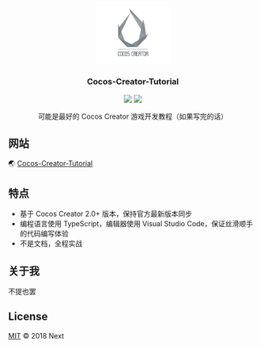<p align="center">
    <a href="https://lhammer.cn/You-need-to-know-css/#/">
        <img src="./static/cocos_creator.png" width="152">
    </a>
    <h3 align="center">Cocos-Creator-Tutorial</h3>
    <p align="center">
        <a href="https://github.com/l-hammer/You-need-to-know-css/blob/master/LICENSE"><img src="https://img.shields.io/github/license/l-hammer/You-need-to-know-css.svg??colorB=brightgreen"></a>
        <a href="https://github.com/l-hammer/You-need-to-know-css"><img src="https://img.shields.io/github/stars/potato47/cocos-creator-tutorial.svg?style=social"></a>
    </p>
    <p align="center">
        可能是最好的 Cocos Creator 游戏开发教程（如果写完的话）<br>
    </p>
</p>

## 网站

🌏 [Cocos-Creator-Tutorial](https://ccc.xinshouit.com/#/)

## 特点

* 基于 Cocos Creator 2.0+ 版本，保持官方最新版本同步
* 编程语言使用 TypeScript，编辑器使用 Visual Studio Code，保证丝滑顺手的代码编写体验
* 不是文档，全程实战

## 关于我
不提也罢

## License

[MIT](https://github.com/potato47/cocos-creator/blob/master/LICENSE) © 2018 Next
